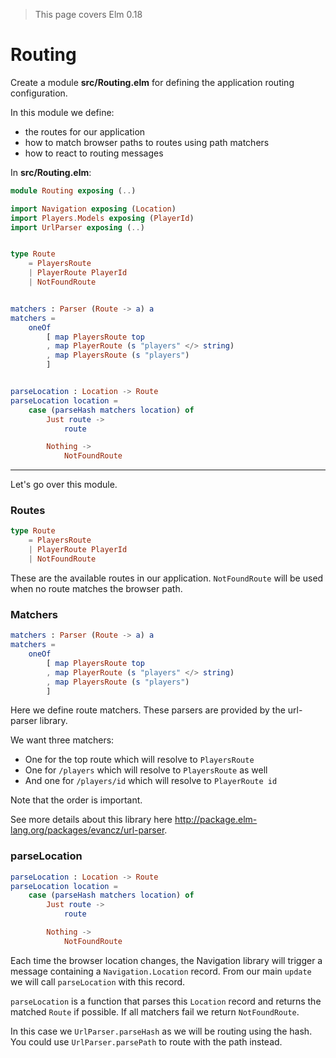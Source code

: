 > This page covers Elm 0.18

# Routing

Create a module __src/Routing.elm__ for defining the application routing configuration. 

In this module we define:

- the routes for our application
- how to match browser paths to routes using path matchers
- how to react to routing messages

In __src/Routing.elm__:

```elm
module Routing exposing (..)

import Navigation exposing (Location)
import Players.Models exposing (PlayerId)
import UrlParser exposing (..)


type Route
    = PlayersRoute
    | PlayerRoute PlayerId
    | NotFoundRoute


matchers : Parser (Route -> a) a
matchers =
    oneOf
        [ map PlayersRoute top
        , map PlayerRoute (s "players" </> string)
        , map PlayersRoute (s "players")
        ]


parseLocation : Location -> Route
parseLocation location =
    case (parseHash matchers location) of
        Just route ->
            route

        Nothing ->
            NotFoundRoute
```

---

Let's go over this module.

### Routes

```elm
type Route
    = PlayersRoute
    | PlayerRoute PlayerId
    | NotFoundRoute
```

These are the available routes in our application.
`NotFoundRoute` will be used when no route matches the browser path.

### Matchers

```elm
matchers : Parser (Route -> a) a
matchers =
    oneOf
        [ map PlayersRoute top
        , map PlayerRoute (s "players" </> string)
        , map PlayersRoute (s "players")
        ]
```

Here we define route matchers. These parsers are provided by the url-parser library.

We want three matchers:

- One for the top route which will resolve to `PlayersRoute`
- One for `/players` which will resolve to `PlayersRoute` as well
- And one for `/players/id` which will resolve to `PlayerRoute id`

Note that the order is important.

See more details about this library here <http://package.elm-lang.org/packages/evancz/url-parser>.

### parseLocation

```elm
parseLocation : Location -> Route
parseLocation location =
    case (parseHash matchers location) of
        Just route ->
            route

        Nothing ->
            NotFoundRoute
```

Each time the browser location changes, the Navigation library will trigger a message containing a `Navigation.Location` record. From our main `update` we will call `parseLocation` with this record.

`parseLocation` is a function that parses this `Location` record and returns the matched `Route` if possible. If all matchers fail we return `NotFoundRoute`.

In this case we `UrlParser.parseHash` as we will be routing using the hash. You could use `UrlParser.parsePath` to route with the path instead.
